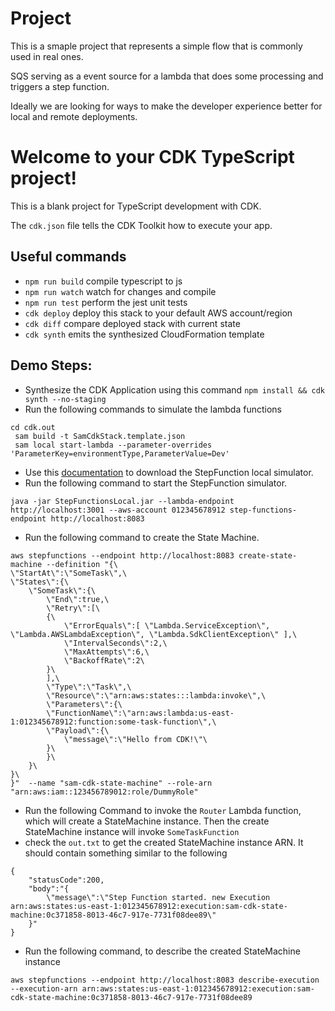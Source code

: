 # Project

This is a smaple project that represents a simple flow that is commonly used in real ones.

SQS serving as a event source for a lambda that does some processing and triggers a step function.

Ideally we are looking for ways to make the developer experience better for local and remote deployments.

# Welcome to your CDK TypeScript project!

This is a blank project for TypeScript development with CDK.

The `cdk.json` file tells the CDK Toolkit how to execute your app.

## Useful commands

 * `npm run build`   compile typescript to js
 * `npm run watch`   watch for changes and compile
 * `npm run test`    perform the jest unit tests
 * `cdk deploy`      deploy this stack to your default AWS account/region
 * `cdk diff`        compare deployed stack with current state
 * `cdk synth`       emits the synthesized CloudFormation template

## Demo Steps:
 * Synthesize the CDK Application using this command `npm install && cdk synth --no-staging`
 * Run the following commands to simulate the lambda functions
 ```
 cd cdk.out
  sam build -t SamCdkStack.template.json 
  sam local start-lambda --parameter-overrides 'ParameterKey=environmentType,ParameterValue=Dev'
  ```
 * Use this [documentation](https://docs.aws.amazon.com/step-functions/latest/dg/sfn-local.html) to download the StepFunction local simulator.
 * Run the following command to start the StepFunction simulator.
```
java -jar StepFunctionsLocal.jar --lambda-endpoint http://localhost:3001 --aws-account 012345678912 step-functions-endpoint http://localhost:8083
```
* Run the following command to create the State Machine. 
```
aws stepfunctions --endpoint http://localhost:8083 create-state-machine --definition "{\
\"StartAt\":\"SomeTask\",\
\"States\":{\
    \"SomeTask\":{\
        \"End\":true,\
        \"Retry\":[\
        {\
            \"ErrorEquals\":[ \"Lambda.ServiceException\", \"Lambda.AWSLambdaException\", \"Lambda.SdkClientException\" ],\
            \"IntervalSeconds\":2,\
            \"MaxAttempts\":6,\
            \"BackoffRate\":2\
        }\
        ],\
        \"Type\":\"Task\",\
        \"Resource\":\"arn:aws:states:::lambda:invoke\",\
        \"Parameters\":{\
        \"FunctionName\":\"arn:aws:lambda:us-east-1:012345678912:function:some-task-function\",\
        \"Payload\":{\
            \"message\":\"Hello from CDK!\"\
        }\
        }\
    }\
}\
}"  --name "sam-cdk-state-machine" --role-arn "arn:aws:iam::123456789012:role/DummyRole"
```
* Run the following Command to invoke the `Router` Lambda function, which will create a StateMachine instance. Then the create StateMachine instance will invoke `SomeTaskFunction`
* check the `out.txt` to get the created StateMachine instance ARN. It should contain something similar to the following
```
{
    "statusCode":200,
    "body":"{
        \"message\":\"Step Function started. new Execution arn:aws:states:us-east-1:012345678912:execution:sam-cdk-state-machine:0c371858-8013-46c7-917e-7731f08dee89\"
    }"
}
```
* Run the following command, to describe the created StateMachine instance
```
aws stepfunctions --endpoint http://localhost:8083 describe-execution --execution-arn arn:aws:states:us-east-1:012345678912:execution:sam-cdk-state-machine:0c371858-8013-46c7-917e-7731f08dee89
```